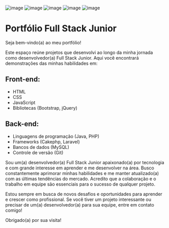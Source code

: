 ![image](https://github.com/GabrielBoscaratto/developer-portfolio/assets/104937145/2b0c77e7-3a0c-4cea-a1e0-4094c81ff3c7)
![image](https://github.com/GabrielBoscaratto/developer-portfolio/assets/104937145/b08ad01e-8672-4df6-a7cb-f6a7a865d6c2)
![image](https://github.com/GabrielBoscaratto/developer-portfolio/assets/104937145/6e7e8801-ad00-42d2-a2cd-4d174bb377aa)
![image](https://github.com/GabrielBoscaratto/developer-portfolio/assets/104937145/418dfd81-6426-484d-9868-274b67c2af4a)
![image](https://github.com/GabrielBoscaratto/developer-portfolio/assets/104937145/c55d0abe-3e53-453f-ac01-933c77e84a84)



<!DOCTYPE html>
<html lang="pt-br">

<head>
    <meta charset="UTF-8">
    <meta name="viewport" content="width=device-width, initial-scale=1.0">
 
</head>

<body>
    <div class="container">
        <h1>Portfólio Full Stack Junior</h1>
        <p>Seja bem-vindo(a) ao meu portfólio!</p>
        <p>Este espaço reúne projetos que desenvolvi ao longo da minha jornada como desenvolvedor(a) Full Stack Junior. Aqui você encontrará demonstrações das minhas habilidades em:</p>
        <h2>Front-end:</h2>
        <ul>
            <li>HTML</li>
            <li>CSS</li>
            <li>JavaScript</li>
            <li>Bibliotecas (Bootstrap, jQuery)</li>
        </ul>
        <h2>Back-end:</h2>
        <ul>
            <li>Linguagens de programação (Java, PHP)</li>
            <li>Frameworks (Cakephp, Laravel)</li>
            <li>Bancos de dados (MySQL)</li>
            <li>Controle de versão (Git)</li>
        </ul>
        <p>Sou um(a) desenvolvedor(a) Full Stack Junior apaixonado(a) por tecnologia e com grande interesse em aprender e me desenvolver na área. Busco constantemente aprimorar minhas habilidades e me manter atualizado(a) com as últimas tendências do mercado. Acredito que a colaboração e o trabalho em equipe são essenciais para o sucesso de qualquer projeto.</p>
        <p>Estou sempre em busca de novos desafios e oportunidades para aprender e crescer como profissional. Se você tiver um projeto interessante ou precisar de um(a) desenvolvedor(a) para sua equipe, entre em contato comigo!</p>
        <p>Obrigado(a) por sua visita!</p>
    </div>
</body>

</html>

